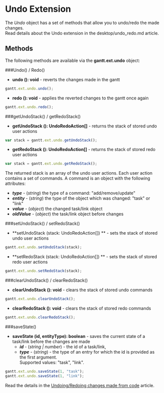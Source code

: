 Undo Extension
=================

The *Undo* object has a set of methods that allow you to undo/redo the made changes. <br>
Read details about the Undo extension in the desktop/undo_redo.md article.

Methods
----------

The following methods are available via the **gantt.ext.undo** object:

###Undo() / Redo() 

- <span class=submethod>**undo (): void**</span> - reverts the changes made in the gantt

~~~js
gantt.ext.undo.undo();
~~~

- <span class=submethod>**redo (): void**</span> - applies the reverted changes to the gantt once again

~~~js
gantt.ext.undo.redo();
~~~

###getUndoStack() / getRedoStack() 

- <span class=submethod>**getUndoStack (): UndoRedoAction[]**</span> - returns the stack of stored undo user actions

~~~js
var stack = gantt.ext.undo.getUndoStack();
~~~

- <span class=submethod>**getRedoStack (): UndoRedoAction[]**</span> - returns the stack of stored redo user actions

~~~js
var stack = gantt.ext.undo.getRedoStack();
~~~

The returned stack is an array of the undo user actions. Each user action contains a set of commands. A command is an object with the following attributes:
 
- **_type_** - (*string*) the type of a command: "add/remove/update"
- **_entity_** - (*string*) the type of the object which was changed: "task" or "link"
- **_value_** - (*object*) the changed task/link object 
- **_oldValue_** - (*object*) the task/link object before changes

###setUndoStack() / setRedoStack()

- <span class=submethod>**setUndoStack (stack: UndoRedoAction[]) **</span> - sets the stack of stored undo user actions

~~~js
gantt.ext.undo.setUndoStack(stack);
~~~

- <span class=submethod>**setRedoStack (stack: UndoRedoAction[]) **</span> - sets the stack of stored redo user actions

~~~js
gantt.ext.undo.setRedoStack(stack);
~~~

###clearUndoStack() / clearRedoStack()

- <span class=submethod>**clearUndoStack (): void**</span> - clears the stack of stored undo commands

~~~js
gantt.ext.undo.clearUndoStack();
~~~

- <span class=submethod>**clearRedoStack (): void**</span> - clears the stack of stored redo commands

~~~js
gantt.ext.undo.clearRedoStack();
~~~

###saveState()

- <span class=submethod>**saveState (id, entityType): boolean**</span> - saves the current state of a task/link before the changes are made
	- **_id_** - (*string | number*) - the id of a task/link,
	- **_type_** - (*string*) - the type of an entry for which the id is provided as the first argument. <br>Supported values: "task", "link". 

~~~js
gantt.ext.undo.saveState(1, "task");
gantt.ext.undo.saveState(1, "link");
~~~

Read the details in the [Undoing/Redoing changes made from code](desktop/undo_redo.md#undoingredoingchangesmadefromcode) article.